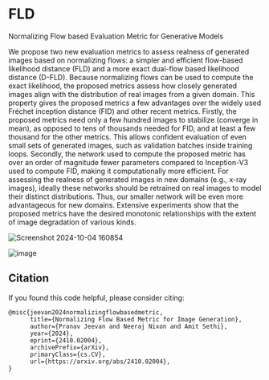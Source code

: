 # FLD
Normalizing Flow based Evaluation Metric for Generative Models

We propose two new evaluation metrics to assess realness of generated images based on normalizing flows: a simpler and efficient flow-based likelihood distance (FLD) and a more exact dual-flow based likelihood distance (D-FLD). Because normalizing flows can be used to compute the exact likelihood, the proposed metrics assess how closely generated images align with the distribution of real images from a given domain. This property gives the proposed metrics a few advantages over the widely used Fréchet inception distance (FID) and other recent metrics. Firstly, the proposed metrics need only a few hundred images to stabilize (converge in mean), as opposed to tens of thousands needed for FID, and at least a few thousand for the other metrics. This allows confident evaluation of even small sets of generated images, such as validation batches inside training loops. Secondly, the network used to compute the proposed metric has over an order of magnitude fewer parameters compared to Inception-V3 used to compute FID, making it computationally more efficient. For assessing the realness of generated images in new domains (e.g., x-ray images), ideally these networks should be retrained on real images to model their distinct distributions. Thus, our smaller network will be even more advantageous for new domains. Extensive experiments show that the proposed metrics have the desired monotonic relationships with the extent of image degradation of various kinds.

![Screenshot 2024-10-04 160854](https://github.com/user-attachments/assets/8d967143-7ce7-46b2-8502-34d5bc5982f6)

![image](https://github.com/user-attachments/assets/bc10bfad-f126-473b-9924-b8c588212b54)


## Citation
If you found this code helpful, please consider citing: 
```
@misc{jeevan2024normalizingflowbasedmetric,
      title={Normalizing Flow Based Metric for Image Generation}, 
      author={Pranav Jeevan and Neeraj Nixon and Amit Sethi},
      year={2024},
      eprint={2410.02004},
      archivePrefix={arXiv},
      primaryClass={cs.CV},
      url={https://arxiv.org/abs/2410.02004}, 
}

```
